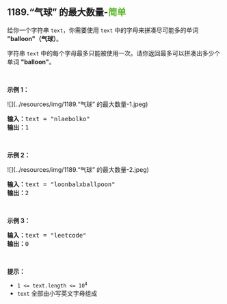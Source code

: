 ## 1189.“气球” 的最大数量-<font color=#5AB726>简单</font>

给你一个字符串 `text`，你需要使用 `text` 中的字母来拼凑尽可能多的单词 **"balloon"（气球）**。

字符串 `text` 中的每个字母最多只能被使用一次。请你返回最多可以拼凑出多少个单词 **"balloon"**。  <br>

<br>

**示例 1：**

![](../resources/img/1189.“气球” 的最大数量-1.jpeg)

<pre>
<b>输入：</b>text = "nlaebolko"  
<b>输出：</b>1  
</pre>

<br>

**示例 2：**

![](../resources/img/1189.“气球” 的最大数量-2.jpeg)

<pre>
<b>输入：</b>text = "loonbalxballpoon"  
<b>输出：</b>2  
</pre>

<br>

**示例 3：**

<pre>
<b>输入：</b>text = "leetcode"  
<b>输出：</b>0  
</pre>

<br>

**提示：**

* <code>1 <= text.length <= 10<sup>4</sup></code>
* `text` 全部由小写英文字母组成